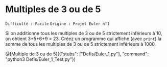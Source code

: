 # Multiples de 3 ou de 5
`Difficulté : Facile`
`Origine : Projet Euler n°1`

Si on additionne tous les multiples de 3 ou de 5 strictement inférieurs à 10, on obtient 3+5+6+9 = 23.
Créez un programme qui affiche (avec `print`) la somme de tous les multiples de 3 ou de 5 strictement inférieurs à 1000.

@[Multiple de 3 ou de 5]({"stubs": ["Defis/Euler_1.py"], "command": "python3 Defis/Euler_1_Test.py"})
